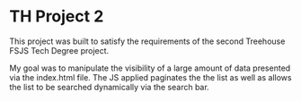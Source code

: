 # TH Project 2

This project was built to satisfy the requirements of the second Treehouse FSJS Tech Degree project. 

My goal was to manipulate the visibility of a large amount of data presented via the index.html file. The JS applied paginates the 
the list as well as allows the list to be searched dynamically via the search bar. 

 

